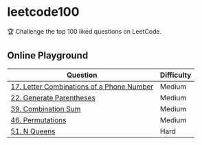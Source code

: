 # leetcode100

🏆 Challenge the top 100 liked questions on LeetCode.

## Online Playground

| Question| Difficulty |
| - | - |
| [17. Letter Combinations of a Phone Number](https://leetcode.com/playground/gyzZrypz) | Medium |
| [22. Generate Parentheses](https://leetcode.com/playground/QirMwL2n) | Medium |
| [39. Combination Sum](https://leetcode.com/playground/n3CLgbVn) | Medium |
| [46. Permutations](https://leetcode.com/playground/oW8QY2Ae) | Medium |
| [51. N Queens](https://leetcode.com/playground/kMVY2neG) | Hard |
